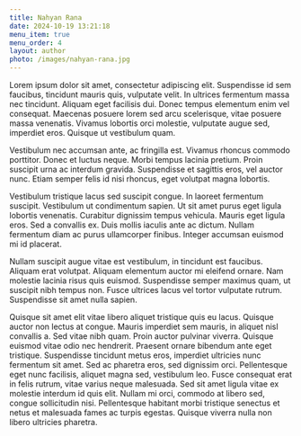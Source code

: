 ```yaml
---
title: Nahyan Rana
date: 2024-10-19 13:21:18
menu_item: true
menu_order: 4
layout: author
photo: /images/nahyan-rana.jpg
---
```


Lorem ipsum dolor sit amet, consectetur adipiscing elit. Suspendisse id sem faucibus, tincidunt mauris quis, vulputate velit. In ultrices fermentum massa nec tincidunt. Aliquam eget facilisis dui. Donec tempus elementum enim vel consequat. Maecenas posuere lorem sed arcu scelerisque, vitae posuere massa venenatis. Vivamus lobortis orci molestie, vulputate augue sed, imperdiet eros. Quisque ut vestibulum quam.

Vestibulum nec accumsan ante, ac fringilla est. Vivamus rhoncus commodo porttitor. Donec et luctus neque. Morbi tempus lacinia pretium. Proin suscipit urna ac interdum gravida. Suspendisse et sagittis eros, vel auctor nunc. Etiam semper felis id nisi rhoncus, eget volutpat magna lobortis.

Vestibulum tristique lacus sed suscipit congue. In laoreet fermentum suscipit. Vestibulum ut condimentum sapien. Ut sit amet purus eget ligula lobortis venenatis. Curabitur dignissim tempus vehicula. Mauris eget ligula eros. Sed a convallis ex. Duis mollis iaculis ante ac dictum. Nullam fermentum diam ac purus ullamcorper finibus. Integer accumsan euismod mi id placerat.

Nullam suscipit augue vitae est vestibulum, in tincidunt est faucibus. Aliquam erat volutpat. Aliquam elementum auctor mi eleifend ornare. Nam molestie lacinia risus quis euismod. Suspendisse semper maximus quam, ut suscipit nibh tempus non. Fusce ultrices lacus vel tortor vulputate rutrum. Suspendisse sit amet nulla sapien.

Quisque sit amet elit vitae libero aliquet tristique quis eu lacus. Quisque auctor non lectus at congue. Mauris imperdiet sem mauris, in aliquet nisl convallis a. Sed vitae nibh quam. Proin auctor pulvinar viverra. Quisque euismod vitae odio nec hendrerit. Praesent ornare bibendum ante eget tristique. Suspendisse tincidunt metus eros, imperdiet ultricies nunc fermentum sit amet. Sed ac pharetra eros, sed dignissim orci. Pellentesque eget nunc facilisis, aliquet magna sed, vestibulum leo. Fusce consequat erat in felis rutrum, vitae varius neque malesuada. Sed sit amet ligula vitae ex molestie interdum id quis elit. Nullam mi orci, commodo at libero sed, congue sollicitudin nisi. Pellentesque habitant morbi tristique senectus et netus et malesuada fames ac turpis egestas. Quisque viverra nulla non libero ultricies pharetra.